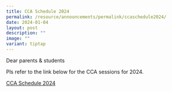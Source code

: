 ```yaml
---
title: CCA Schedule 2024
permalink: /resource/announcements/permalink/ccaschedule2024/
date: 2024-01-04
layout: post
description: ""
image: ""
variant: tiptap
---
```

<p>Dear parents &amp; students</p><p>Pls refer to the link below for the CCA sessions for 2024.</p><p><a href="https://www.westspringsec.moe.edu.sg/character-excellence/co-curricular-activities/permalink/ccaschedule2024/" rel="noopener noreferrer nofollow" target="_blank">CCA Schedule 2024</a></p>